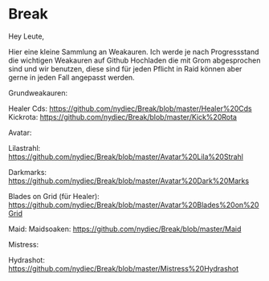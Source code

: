 # Break

Hey Leute,

Hier eine kleine Sammlung an Weakauren. Ich werde je nach Progressstand die wichtigen Weakauren auf Github Hochladen die mit Grom abgesprochen sind und wir benutzen, diese sind für jeden Pflicht in Raid können aber gerne in jeden Fall angepasst werden.

Grundweakauren:

Healer Cds: https://github.com/nydiec/Break/blob/master/Healer%20Cds
Kickrota: https://github.com/nydiec/Break/blob/master/Kick%20Rota


Avatar:

Lilastrahl: https://github.com/nydiec/Break/blob/master/Avatar%20Lila%20Strahl

Darkmarks: https://github.com/nydiec/Break/blob/master/Avatar%20Dark%20Marks

Blades on Grid (für Healer): https://github.com/nydiec/Break/blob/master/Avatar%20Blades%20on%20Grid

Maid: 
Maidsoaken: https://github.com/nydiec/Break/blob/master/Maid

Mistress:

Hydrashot: https://github.com/nydiec/Break/blob/master/Mistress%20Hydrashot
